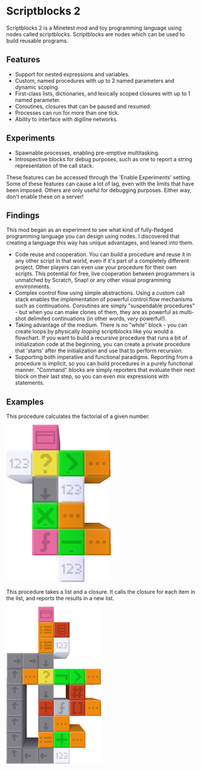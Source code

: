 Scriptblocks 2
==============

Scriptblocks 2 is a Minetest mod and toy programming language using nodes called scriptblocks. Scriptblocks are nodes which can be used to build reusable programs.

## Features

* Support for nested expressions and variables.
* Custom, named procedures with up to 2 named parameters and dynamic scoping.
* First-class lists, dictionaries, and lexically scoped closures with up to 1 named parameter.
* Coroutines, closures that can be paused and resumed.
* Processes can run for more than one tick.
* Ability to interface with digiline networks.

## Experiments

* Spawnable processes, enabling pre-emptive multitasking.
* Introspective blocks for debug purposes, such as one to report a string representation of the call stack.

These features can be accessed through the 'Enable Experiments' setting. Some of these features can cause a lot of lag, even with the limits that have been imposed. Others are only useful for debugging purposes. Either way, don't enable these on a server!

## Findings

This mod began as an experiment to see what kind of fully-fledged programming language you can design using nodes. I discovered that creating a language this way has unique advantages, and leaned into them.

* Code reuse and cooperation. You can build a procedure and reuse it in any other script in that world, even if it's part of a completely different project. Other players can even use your procedure for their own scripts. This potential for free, live cooperation between programmers is unmatched by Scratch, Snap! or any other visual programming environments.
* Complex control flow using simple abstractions. Using a custom call stack enables the implementation of powerful control flow mechanisms such as continuations. Coroutines are simply "suspendable procedures" - but when you can make clones of them, they are as powerful as multi-shot delimited continuations (in other words, *very* powerful!).
* Taking advantage of the medium. There is no "while" block - you can create loops by physically *looping* scriptblocks like you would a flowchart. If you want to build a recursive procedure that runs a bit of initialization code at the beginning, you can create a private procedure that 'starts' after the initialization and use that to perform recursion.
* Supporting both imperative and functional paradigms. Reporting from a procedure is implicit, so you can build procedures in a purely functional manner. "Command" blocks are simply reporters that evaluate their next block on their last step, so you can even mix expressions with statements.

## Examples

This procedure calculates the factorial of a given number.

![Factorial](screenshots/factorial.png)

This procedure takes a list and a closure. It calls the closure for each item in the list, and reports the results in a new list.

![Map](screenshots/map.png)